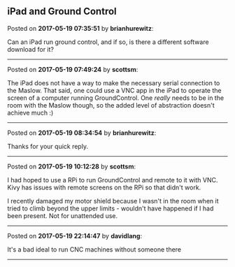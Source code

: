 ## iPad and Ground Control
Posted on **2017-05-19 07:35:51** by **brianhurewitz**:

Can an iPad run ground control, and if so, is there a different software download for it?

---

Posted on **2017-05-19 07:49:24** by **scottsm**:

The iPad does not have a way to make the necessary serial connection to the Maslow. That said, one could use a VNC app in the iPad to operate the screen of a computer running GroundControl. One _really_ needs to be in the room with the Maslow though, so the added level of abstraction doesn't achieve much :)

---

Posted on **2017-05-19 08:34:54** by **brianhurewitz**:

Thanks for your quick reply.

---

Posted on **2017-05-19 10:12:28** by **scottsm**:

I had hoped to use a RPi to run GroundControl and remote to it with VNC. Kivy has issues with remote screens on the RPi so that didn't work.

 I recently damaged my motor shield because I wasn't in the room when it tried to climb beyond the upper limits - wouldn't have happened if I had been present. Not for unattended use.

---

Posted on **2017-05-19 22:14:47** by **davidlang**:

It's a bad ideal to run CNC machines without someone there

---

